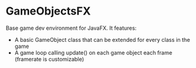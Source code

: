# GameObjectsFX

Base game dev environment for JavaFX.
It features:

- A basic GameObject class that can be extended for every class in the game
- A game loop calling update() on each game object each frame (framerate is customizable)
